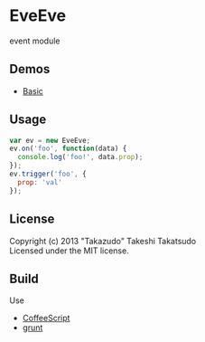 # EveEve

event module

## Demos

* [Basic](http://takazudo.github.io/EveEve/demos/)

## Usage

```javascript
var ev = new EveEve;
ev.on('foo', function(data) {
  console.log('foo!', data.prop);
});
ev.trigger('foo', {
  prop: 'val'
});
```

## License

Copyright (c) 2013 "Takazudo" Takeshi Takatsudo  
Licensed under the MIT license.

## Build

Use

 * [CoffeeScript][coffeescript]
 * [grunt][grunt]

[coffeescript]: http://coffeescript.org "CoffeeScript"
[grunt]: http://gruntjs.com "grunt"
